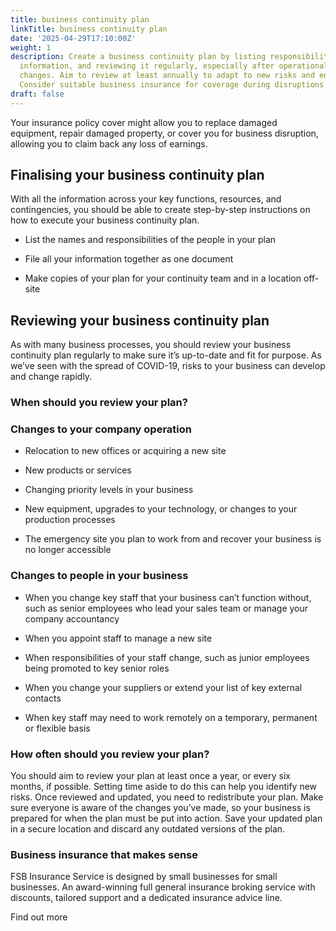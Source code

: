 ```yaml
---
title: business continuity plan
linkTitle: business continuity plan
date: '2025-04-29T17:10:00Z'
weight: 1
description: Create a business continuity plan by listing responsibilities, filing
  information, and reviewing it regularly, especially after operational or personnel
  changes. Aim to review at least annually to adapt to new risks and ensure preparedness.
  Consider suitable business insurance for coverage during disruptions.
draft: false
---
```



<!-- Unsupported block type: image -->

Your insurance policy cover might allow you to replace damaged equipment, repair damaged property, or cover you for business disruption, allowing you to claim back any loss of earnings.

## Finalising your business continuity plan

With all the information across your key functions, resources, and contingencies, you should be able to create step-by-step instructions on how to execute your business continuity plan.

- List the names and responsibilities of the people in your plan

- File all your information together as one document

- Make copies of your plan for your continuity team and in a location off-site

## Reviewing your business continuity plan

As with many business processes, you should review your business continuity plan regularly to make sure it’s up-to-date and fit for purpose. As we’ve seen with the spread of COVID-19, risks to your business can develop and change rapidly.

### When should you review your plan?

### Changes to your company operation

- Relocation to new offices or acquiring a new site

- New products or services

- Changing priority levels in your business

- New equipment, upgrades to your technology, or changes to your production processes

- The emergency site you plan to work from and recover your business is no longer accessible

### Changes to people in your business

- When you change key staff that your business can’t function without, such as senior employees who lead your sales team or manage your company accountancy

- When you appoint staff to manage a new site

- When responsibilities of your staff change, such as junior employees being promoted to key senior roles

- When you change your suppliers or extend your list of key external contacts

- When key staff may need to work remotely on a temporary, permanent or flexible basis

### How often should you review your plan?

You should aim to review your plan at least once a year, or every six months, if possible. Setting time aside to do this can help you identify new risks. Once reviewed and updated, you need to redistribute your plan. Make sure everyone is aware of the changes you’ve made, so your business is prepared for when the plan must be put into action. Save your updated plan in a secure location and discard any outdated versions of the plan.

### Business insurance that makes sense

FSB Insurance Service is designed by small businesses for small businesses. An award-winning full general insurance broking service with discounts, tailored support and a dedicated insurance advice line.

Find out more